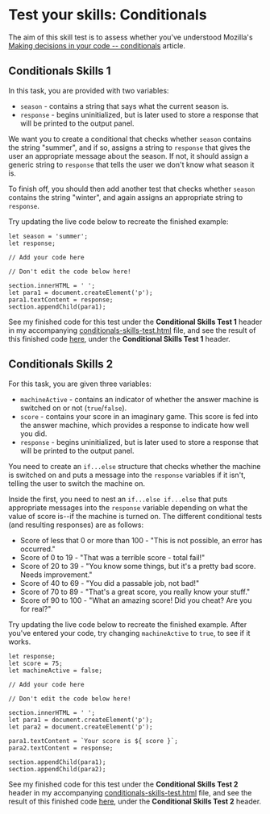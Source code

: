 # Test your skills: Conditionals

The aim of this skill test is to assess whether you've understood Mozilla's [Making decisions in your code -- conditionals](https://github.com/AndrewSRea/My_Learning_Port/tree/main/JavaScript/JS_Building_Blocks/Conditionals#making-decisions-in-your-code----conditionals) article.

## Conditionals Skills 1

In this task, you are provided with two variables:

* `season` - contains a string that says what the current season is.
* `response` - begins uninitialized, but is later used to store a response that will be printed to the output panel.

We want you to create a conditional that checks whether `season` contains the string "summer", and if so, assigns a string to `response` that gives the user an appropriate message about the season. If not, it should assign a generic string to `response` that tells the user we don't know what season it is.

To finish off, you should then add another test that checks whether `season` contains the string "winter", and again assigns an appropriate string to `response`.

Try updating the live code below to recreate the finished example:
```
let season = 'summer';
let response;

// Add your code here

// Don't edit the code below here!

section.innerHTML = ' ';
let para1 = document.createElement('p');
para1.textContent = response;
section.appendChild(para1);
```
See my finished code for this test under the **Conditional Skills Test 1** header in my accompanying [conditionals-skills-test.html](https://github.com/AndrewSRea/My_Learning_Port/blob/main/JavaScript/JS_Building_Blocks/Conditionals/Skills_Test/conditionals-skills-test.html) file, and see the result of this finished code [here](), under the **Conditional Skills Test 1** header.

## Conditionals Skills 2

For this task, you are given three variables:

* `machineActive` - contains an indicator of whether the answer machine is switched on or not (`true`/`false`).
* `score` - contains your score in an imaginary game. This score is fed into the answer machine, which provides a response to indicate how well you did.
* `response` - begins uninitialized, but is later used to store a response that will be printed to the output panel.

You need to create an `if...else` structure that checks whether the machine is switched on and puts a message into the `response` variables if it isn't, telling the user to switch the machine on.

Inside the first, you need to nest an `if...else if...else` that puts appropriate messages into the `response` variable depending on what the value of score is--if the machine is turned on. The different conditional tests (and resulting responses) are as follows:

* Score of less that 0 or more than 100 - "This is not possible, an error has occurred."
* Score of 0 to 19 - "That was a terrible score - total fail!"
* Score of 20 to 39 - "You know some things, but it\'s a pretty bad score. Needs improvement."
* Score of 40 to 69 - "You did a passable job, not bad!"
* Score of 70 to 89 - "That\'s a great score, you really know your stuff."
* Score of 90 to 100 - "What an amazing score! Did you cheat? Are you for real?"

Try updating the live code below to recreate the finished example. After you've entered your code, try changing `machineActive` to `true`, to see if it works.
```
let response;
let score = 75;
let machineActive = false;

// Add your code here

// Don't edit the code below here!

section.innerHTML = ' ';
let para1 = document.createElement('p');
let para2 = document.createElement('p');

para1.textContent = `Your score is ${ score }`;
para2.textContent = response;

section.appendChild(para1);
section.appendChild(para2);
```
See my finished code for this test under the **Conditional Skills Test 2** header in my accompanying [conditionals-skills-test.html](https://github.com/AndrewSRea/My_Learning_Port/blob/main/JavaScript/JS_Building_Blocks/Conditionals/Skills_Test/conditionals-skills-test.html) file, and see the result of this finished code [here](), under the **Conditional Skills Test 2** header.

